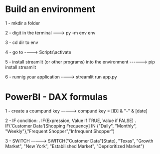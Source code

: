 # Build an environment

1 - mkdir a folder

2 - digit in the terminal ---> py -m env env

3 - cd dir to env

4 - go to ----> Scripts\activate

5 - install streamlit (or other programs) into the environment ------> pip install streamlit

6 - runnig your application ----> streamlit run app.py

# PowerBI - DAX formulas

1 - create a coumpund key -----> compund key = [ID] & "-" & [date]

2 - IF condition:
    . IF(Expression, Value if TRUE, Value if FALSE)
    . IF('Customer Data'[Shopping Frequency] IN {"Daily", "Monthly", "Weekly"},"Frequent Shopper","Infrequent Shopper")
    
3 - SWITCH -----> SWITCH("Customer Data"[State], "Texas", "Growth Market", "New York", "Estabilished Market", "Deprioritized Market")


                
        
       
